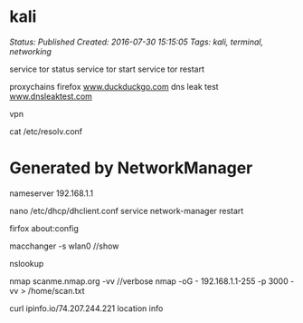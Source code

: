 # kali

_Status: Published_
_Created: 2016-07-30 15:15:05_
_Tags: kali, terminal, networking_

service tor status
service tor start
service tor restart

proxychains firefox www.duckduckgo.com
dns leak test
www.dnsleaktest.com


vpn

cat /etc/resolv.conf
# Generated by NetworkManager
nameserver 192.168.1.1

nano /etc/dhcp/dhclient.conf
service network-manager restart

firfox
about:config

macchanger -s wlan0 //show

nslookup

nmap scanme.nmap.org -vv //verbose
nmap -oG - 192.168.1.1-255 -p 3000 -vv > /home/scan.txt

curl ipinfo.io/74.207.244.221
location info


